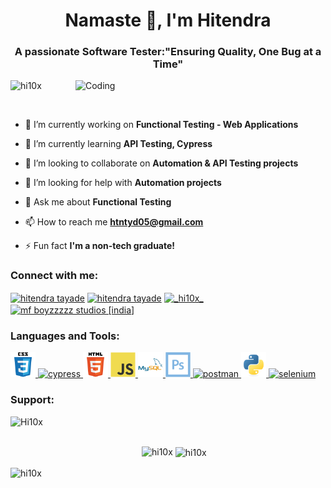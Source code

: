 <h1 align="center">Namaste 🙏, I'm Hitendra</h1>
<h3 align="center">A passionate Software Tester:"Ensuring Quality, One Bug at a Time"</h3>
<img align="right" alt="Coding" width="400" src="E:\My Clicks\Hiten\GitHub Readme">

<p align="left"> <img src="https://komarev.com/ghpvc/?username=hi10x&label=Profile%20views&color=0e75b6&style=flat" alt="hi10x" /> </p>

<p align="left"> <a href="https://twitter.com/" target="blank"><img src="https://img.shields.io/twitter/follow/?logo=twitter&style=for-the-badge" alt="" /></a> </p>

- 🔭 I’m currently working on **Functional Testing - Web Applications**

- 🌱 I’m currently learning **API Testing, Cypress**

- 👯 I’m looking to collaborate on **Automation & API Testing projects**

- 🤝 I’m looking for help with **Automation projects**

- 💬 Ask me about **Functional Testing**

- 📫 How to reach me **htntyd05@gmail.com**

- ⚡ Fun fact **I'm a non-tech graduate!**

<h3 align="left">Connect with me:</h3>
<p align="left">
<a href="https://linkedin.com/in/hitendra tayade" target="blank"><img align="center" src="https://raw.githubusercontent.com/rahuldkjain/github-profile-readme-generator/master/src/images/icons/Social/linked-in-alt.svg" alt="hitendra tayade" height="30" width="40" /></a>
<a href="https://fb.com/hitendra tayade" target="blank"><img align="center" src="https://raw.githubusercontent.com/rahuldkjain/github-profile-readme-generator/master/src/images/icons/Social/facebook.svg" alt="hitendra tayade" height="30" width="40" /></a>
<a href="https://instagram.com/_hi10x_" target="blank"><img align="center" src="https://raw.githubusercontent.com/rahuldkjain/github-profile-readme-generator/master/src/images/icons/Social/instagram.svg" alt="_hi10x_" height="30" width="40" /></a>
<a href="https://www.youtube.com/c/mf boyzzzzz studios [india]" target="blank"><img align="center" src="https://raw.githubusercontent.com/rahuldkjain/github-profile-readme-generator/master/src/images/icons/Social/youtube.svg" alt="mf boyzzzzz studios [india]" height="30" width="40" /></a>
</p>

<h3 align="left">Languages and Tools:</h3>
<p align="left"> <a href="https://www.w3schools.com/css/" target="_blank" rel="noreferrer"> <img src="https://raw.githubusercontent.com/devicons/devicon/master/icons/css3/css3-original-wordmark.svg" alt="css3" width="40" height="40"/> </a> <a href="https://www.cypress.io" target="_blank" rel="noreferrer"> <img src="https://raw.githubusercontent.com/simple-icons/simple-icons/6e46ec1fc23b60c8fd0d2f2ff46db82e16dbd75f/icons/cypress.svg" alt="cypress" width="40" height="40"/> </a> <a href="https://www.w3.org/html/" target="_blank" rel="noreferrer"> <img src="https://raw.githubusercontent.com/devicons/devicon/master/icons/html5/html5-original-wordmark.svg" alt="html5" width="40" height="40"/> </a> <a href="https://developer.mozilla.org/en-US/docs/Web/JavaScript" target="_blank" rel="noreferrer"> <img src="https://raw.githubusercontent.com/devicons/devicon/master/icons/javascript/javascript-original.svg" alt="javascript" width="40" height="40"/> </a> <a href="https://www.mysql.com/" target="_blank" rel="noreferrer"> <img src="https://raw.githubusercontent.com/devicons/devicon/master/icons/mysql/mysql-original-wordmark.svg" alt="mysql" width="40" height="40"/> </a> <a href="https://www.photoshop.com/en" target="_blank" rel="noreferrer"> <img src="https://raw.githubusercontent.com/devicons/devicon/master/icons/photoshop/photoshop-line.svg" alt="photoshop" width="40" height="40"/> </a> <a href="https://postman.com" target="_blank" rel="noreferrer"> <img src="https://www.vectorlogo.zone/logos/getpostman/getpostman-icon.svg" alt="postman" width="40" height="40"/> </a> <a href="https://www.python.org" target="_blank" rel="noreferrer"> <img src="https://raw.githubusercontent.com/devicons/devicon/master/icons/python/python-original.svg" alt="python" width="40" height="40"/> </a> <a href="https://www.selenium.dev" target="_blank" rel="noreferrer"> <img src="https://raw.githubusercontent.com/detain/svg-logos/780f25886640cef088af994181646db2f6b1a3f8/svg/selenium-logo.svg" alt="selenium" width="40" height="40"/> </a> </p>

<h3 align="left">Support:</h3>
<p><a href="https://www.buymeacoffee.com/Hi10x"> <img align="left" src="https://cdn.buymeacoffee.com/buttons/v2/default-yellow.png" height="50" width="210" alt="Hi10x" /></a></p><br><br>

<p><img align="left" src="https://github-readme-stats.vercel.app/api/top-langs?username=hi10x&show_icons=true&locale=en&layout=compact" alt="hi10x" /></p>

<p>&nbsp;<img align="center" src="https://github-readme-stats.vercel.app/api?username=hi10x&show_icons=true&locale=en" alt="hi10x" /></p>

<p><img align="center" src="https://github-readme-streak-stats.herokuapp.com/?user=hi10x&" alt="hi10x" /></p>
